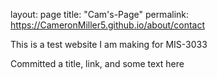layout: page
title: "Cam's-Page"
permalink: https://CameronMiller5.github.io/about/contact

This is a test website I am making for MIS-3033



























Committed a title, link, and some text here
